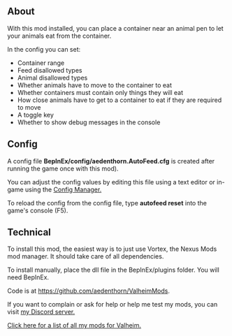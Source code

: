 ## About

With this mod installed, you can place a container near an animal pen to let your animals eat from the container.

In the config you can set:

* Container range
* Feed disallowed types
* Animal disallowed types
* Whether animals have to move to the container to eat
* Whether containers must contain only things they will eat
* How close animals have to get to a container to eat if they are required to move
* A toggle key
* Whether to show debug messages in the console



## Config

A config file **BepInEx/config/aedenthorn.AutoFeed.cfg** is created after running the game once with this mod).

You can adjust the config values by editing this file using a text editor or in-game using the [Config Manager﻿.](https://www.nexusmods.com/valheim/mods/740)

To reload the config from the config file, type **autofeed reset** into the game's console (F5).



## Technical

To install this mod, the easiest way is to just use Vortex, the Nexus Mods mod manager. It should take care of all dependencies.

To install manually, place the dll file in the BepInEx/plugins folder. You will need BepInEx.

Code is at https://github.com/aedenthorn/ValheimMods.

﻿﻿If you want to complain or ask for help or help me test my mods, you can visit [my Discord server﻿.](https://discord.gg/bs6zHuj)

[Click here for a list of all my mods for Valheim.](https://www.nexusmods.com/valheim/articles/104)